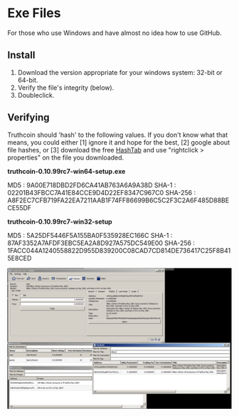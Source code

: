 # Exe Files 

For those who use Windows and have almost no idea how to use GitHub.

## Install

1. Download the version appropriate for your windows system: 32-bit or 64-bit.
2. Verify the file's integrity (below).
3. Doubleclick.

## Verifying
Truthcoin should 'hash' to the following values. If you don't know what that means, you could either [1] ignore it and hope for the best, [2] google about file hashes, or [3] download the free [HashTab](http://implbits.com/products/hashtab/) and use "rightclick > properties" on the file you downloaded.

**truthcoin-0.10.99rc7-win64-setup.exe**  

MD5     : 9A00E718DBD2FD6CA41AB763A6A9A38D
SHA-1   : 02201B43FBCC7A41E84CCE9D4D22EF8347C967C0
SHA-256 : A8F2EC7CFB719FA22EA7211AAB1F74FF86699B6C5C2F3C2A6F485D88BECE55DF

**truthcoin-0.10.99rc7-win32-setup**  

MD5     : 5A25DF5446F5A155BA0F535928EC166C
SHA-1   : 87AF3352A7AFDF3EBC5EA2A8D927A575DC549E00
SHA-256 : 1FACC044A1240558822D955D839200C08CAD7CD814DE736417C25F8B415E8CED

![Figure](screenshot.png "Screenshot")



